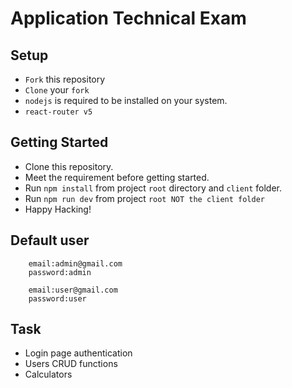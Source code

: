 
# Application Technical Exam


## Setup

- `Fork` this repository
- `Clone` your `fork`
- `nodejs` is required to be installed on your system.
- `react-router v5`


## Getting Started
- Clone this repository.
- Meet the requirement before getting started.
- Run `npm install` from project `root` directory and `client` folder.
- Run `npm run dev` from project `root NOT the client folder`
- Happy Hacking!


## Default user

        email:admin@gmail.com
        password:admin

        email:user@gmail.com
        password:user

## Task
- Login page authentication
- Users CRUD functions
- Calculators
